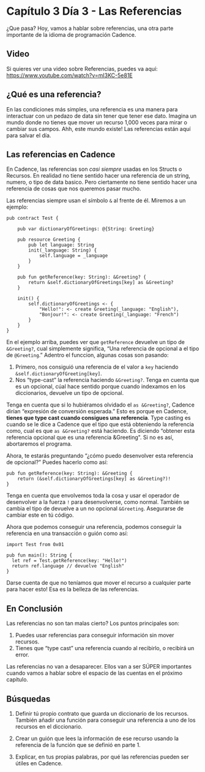 # Capítulo 3 Día 3 - Las Referencias 

¿Que pasa? Hoy, vamos a hablar sobre referencias, una otra parte importante de la idioma de programación Cadence.

## Video

Si quieres ver una video sobre Referencias, puedes va aquí: https://www.youtube.com/watch?v=mI3KC-5e81E 

## ¿Qué es una referencia?

En las condiciones más simples, una referencia es una manera para interactuar con un pedazo de data sin tener que tener ese dato. Imagina un mundo donde no tienes que mover un recurso 1,000 veces para mirar o cambiar sus campos. Ahh, este mundo existe! Las referencias están aquí para salvar el día.

## Las referencias en Cadence

En Cadence, las referencias son *casi siempre* usadas en los Structs o Recursos. En realidad no tiene sentido hacer una referencia de un string, numero, o tipo de data basico. Pero ciertamente no tiene sentido hacer una referencia de cosas que nos queremos pasar mucho.

Las referencias siempre usan el símbolo `&` al frente de él. Miremos a un ejemplo: 

```cadence
pub contract Test {

    pub var dictionaryOfGreetings: @{String: Greeting}

    pub resource Greeting {
        pub let language: String
        init(_language: String) {
            self.language = _language
        }
    }

    pub fun getReference(key: String): &Greeting? {
        return &self.dictionaryOfGreetings[key] as &Greeting?
    }

    init() {
        self.dictionaryOfGreetings <- {
            "Hello!": <- create Greeting(_language: "English"), 
            "Bonjour!": <- create Greeting(_language: "French")
        }
    }
}
```

En el ejemplo arriba, puedes ver que `getReference` devuelve un tipo de `&Greeting?`, cual simplemente significa, “Una referencia de opcional a el tipo de `@Greeting`.” Adentro el funccion, algunas cosas son pasando: 

1. Primero, nos consiguió una referencia de el valor a `key` haciendo `&self.dictionaryOfGreeting[key]`. 
2. Nos “type-cast” la referencia haciendo `&Greeting?`. Tenga en cuenta que es un opcional, cúal hace sentido porque cuando indexamos en los diccionarios, devuelve un tipo de opcional. 

Tenga en cuenta que si lo hubiéramos olvidado el `as &Greeting?`, Cadence dirían “expresión de conversión esperada.” Esto es porque en Cadence, **tienes que type cast cuando consigues una referencia**. Type casting es cuando se le dice a Cadence que el tipo que está obteniendo la referencia como, cual es que `as &Greeting?` está haciendo. Es diciendo “obtener esta referencia opcional que es una referencia &Greeting". Si no es así, abortaremos el programa.

Ahora, te estarás preguntando “¿cómo puedo desenvolver esta referencia de opcional?” Puedes hacerlo como así: 
```cadence
pub fun getReference(key: String): &Greeting {
    return (&self.dictionaryOfGreetings[key] as &Greeting?)!
}
```

Tenga en cuenta que envolvemos toda la cosa y usar el operador de desenvolver a la fuerza `!` para desenvolverse, como normal. También se cambia el tipo de devuelve a un no opcional `&Greeting`. Asegurarse de cambiar este en tú código. 

Ahora que podemos conseguir una referencia, podemos conseguir la referencia en una transacción o guión como así: 

```cadence
import Test from 0x01

pub fun main(): String {
  let ref = Test.getReference(key: "Hello!")
  return ref.language // devuelve "English"
}
```

Darse cuenta de que no teníamos que mover el recurso a cualquier parte para hacer esto! Esa es la belleza de las referencias. 

## En Conclusión

Las referencias no son tan malas cierto? Los puntos principales son:
1. Puedes usar referencias para conseguir información sin mover recursos. 
2. Tienes que “type cast” una referencia cuando al recibirlo, o recibirá un error.

Las referencias no van a desaparecer. Ellos van a ser SÚPER importantes cuando vamos a hablar sobre el espacio de las cuentas en el próximo capítulo. 

## Búsquedas

1. Definir tú propio contrato que guarda un diccionario de los recursos. También añadir una función para conseguir una referencia a uno de los recursos en el diccionario. 

2. Crear un guión que lees la información de ese recurso usando la referencia de la función que se definió en parte 1. 

3. Explicar, en tus propias palabras, por qué las referencias pueden ser útiles en Cadence.
